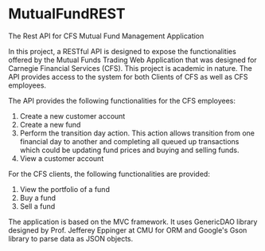 # MutualFundREST
The Rest API for CFS Mutual Fund Management Application

In this project, a RESTful API is designed to expose the functionalities offered by the Mutual Funds Trading Web Application that was designed for Carnegie Financial Services (CFS). This project is academic in nature. The API provides access to the system for both Clients of CFS as well as CFS employees.

The API provides the following functionalities for the CFS employees:
1. Create a new customer account
2. Create a new fund
3. Perform the transition day action. This action allows transition from one financial day to another and completing all queued up transactions which could be updating fund prices and buying and selling funds.
4. View a customer account

For the CFS clients, the following functionalities are provided:
1. View the portfolio of a fund
2. Buy a fund
3. Sell a fund

The application is based on the MVC framework. It uses GenericDAO library designed by Prof. Jefferey Eppinger at CMU for ORM and Google's Gson library to parse data as JSON objects.
